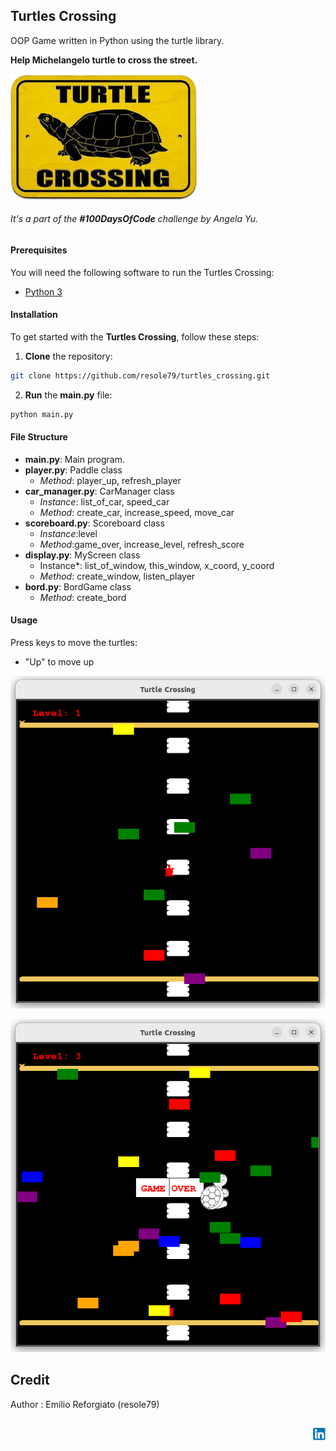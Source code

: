 ## Turtles Crossing

OOP Game written in Python using the turtle library.      
       
**Help Michelangelo turtle to cross the street.**

![Turtles Crossing](./image/turtles_crossing.jpg)

###### It's a part of the **#100DaysOfCode** challenge by *Angela Yu*. ######    


#### Prerequisites
You will need the following software to run the Turtles Crossing:
 - [Python 3](https://www.python.org/downloads/)

#### Installation
To get started with the **Turtles Crossing**, follow these steps:

1. **Clone** the repository:

```sh
git clone https://github.com/resole79/turtles_crossing.git
```

2. **Run** the **main.py** file:

```sh
python main.py
```

#### File Structure   
 - **main.py**: Main program.
 - **player.py**: Paddle class
	- *Method*: player_up, refresh_player
 - **car_manager.py**: CarManager class
	- *Instance*: list_of_car, speed_car
	- *Method*: create_car, increase_speed, move_car
 - **scoreboard.py**: Scoreboard class
	- *Instance*:level
	- *Method*:game_over, increase_level, refresh_score
 - **display.py**: MyScreen class
	- Instance*: list_of_window, this_window, x_coord, y_coord
	- *Method*: create_window, listen_player
 - **bord.py**: BordGame class
	- *Method*: create_bord

#### **Usage**

Press keys to move the turtles:	
 - "Up" to move up

 

![Turtles Crossing](./image/turtles_crossing_0.png)       

![Turtles Crossing](./image/turtles_crossing_1.png)


## **Credit**

Author : Emilio Reforgiato (resole79)

##
<p align="right"><a href="https://www.linkedin.com/in/emilio-reforgiato/" target=”_blank” ><img src="./image/in_logo.png" /></a></p>


